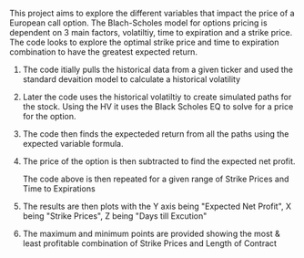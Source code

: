 This project aims to explore the different variables that impact the price of a European call option. The Blach-Scholes model for options pricing is dependent on 3 main factors, volatiltiy, time to expiration and a strike price. 
The code looks to explore the optimal strike price and time to expiration combination to have the greatest expected return.
1. The code itially pulls the historical data from a given ticker and used the standard devaition model to calculate a historical volatility
2. Later the code uses the historical volatiltiy to create simulated paths for the stock. Using the HV it uses the Black Scholes EQ to solve for a price for the option.
3. The code then finds the expecteded return from all the paths using the expected variable formula.
4. The price of the option is then subtracted to find the expected net profit.

   The code above is then repeated for a given range of Strike Prices and Time to Expirations

5. The results are then plots with the Y axis being "Expected Net Profit", X being "Strike Prices", Z being "Days till Excution"
6. The maximum and minimum points are provided showing the most & least profitable combination of Strike Prices and Length of Contract
